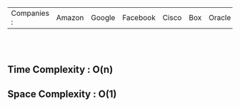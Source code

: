 <table>
        <tr>
            <td>Companies : </td>
            <td>Amazon</td>
            <td>Google</td>
            <td>Facebook</td>
            <td>Cisco</td>
            <td>Box</td>
            <td>Oracle</td>

  </tr>
    </table>

 <br>
    <br>

  <h2>Time Complexity : O(n)</h2>
    <h2>Space Complexity : O(1)</h2>
